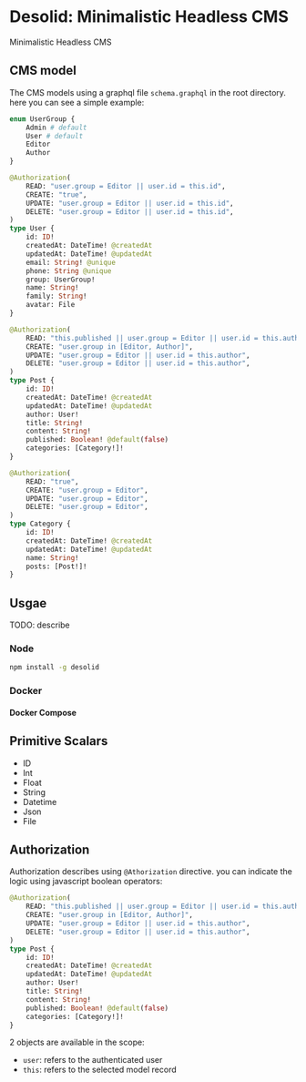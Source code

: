 # Desolid: Minimalistic Headless CMS

Minimalistic Headless CMS

## CMS model

The CMS models using a graphql file `schema.graphql` in the root directory. here you can see a simple example:

```graphql
enum UserGroup {
    Admin # default
    User # default
    Editor
    Author
}

@Authorization(
    READ: "user.group = Editor || user.id = this.id",
    CREATE: "true",
    UPDATE: "user.group = Editor || user.id = this.id",
    DELETE: "user.group = Editor || user.id = this.id",
)
type User {
    id: ID!
    createdAt: DateTime! @createdAt
    updatedAt: DateTime! @updatedAt
    email: String! @unique
    phone: String @unique
    group: UserGroup!
    name: String!
    family: String!
    avatar: File
}

@Authorization(
    READ: "this.published || user.group = Editor || user.id = this.author",
    CREATE: "user.group in [Editor, Author]",
    UPDATE: "user.group = Editor || user.id = this.author",
    DELETE: "user.group = Editor || user.id = this.author",
)
type Post {
    id: ID!
    createdAt: DateTime! @createdAt
    updatedAt: DateTime! @updatedAt
    author: User!
    title: String!
    content: String!
    published: Boolean! @default(false)
    categories: [Category!]!
}

@Authorization(
    READ: "true",
    CREATE: "user.group = Editor",
    UPDATE: "user.group = Editor",
    DELETE: "user.group = Editor",
)
type Category {
    id: ID!
    createdAt: DateTime! @createdAt
    updatedAt: DateTime! @updatedAt
    name: String!
    posts: [Post!]!
}
```

## Usgae

TODO: describe

### Node

```bash
npm install -g desolid
```

### Docker

#### Docker Compose

## Primitive Scalars

-   ID
-   Int
-   Float
-   String
-   Datetime
-   Json
-   File

## Authorization

Authorization describes using `@Athorization` directive. you can indicate the logic using javascript boolean operators:

```graphql
@Authorization(
    READ: "this.published || user.group = Editor || user.id = this.author",
    CREATE: "user.group in [Editor, Author]",
    UPDATE: "user.group = Editor || user.id = this.author",
    DELETE: "user.group = Editor || user.id = this.author",
)
type Post {
    id: ID!
    createdAt: DateTime! @createdAt
    updatedAt: DateTime! @updatedAt
    author: User!
    title: String!
    content: String!
    published: Boolean! @default(false)
    categories: [Category!]!
}
```

2 objects are available in the scope:

-   `user`: refers to the authenticated user
-   `this`: refers to the selected model record

